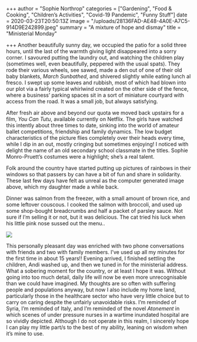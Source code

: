 +++
author = "Sophie Northrop"
categories = ["Gardening", "Food & Cooking", "Children’s Activities", "Covid-19 Pandemic", "Funny Stuff"]
date = 2020-03-23T20:50:13Z
image = "/uploads/28136FAD-AE48-4A0E-A7C5-914D9E242899.jpeg"
summary = "A mixture of hope and dismay"
title = "Ministerial Monday"

+++
Another beautifully sunny day, we occupied the patio for a solid three hours, until the last of the warmth giving light disappeared into a sorry corner. I savoured putting the laundry out, and watching the children play (sometimes well, even beautifully, peppered with the usual spats). They rode their various wheels, see sawed, made a den out of one of their old baby blankets, _March Sunbathed_, and shivered slightly while eating lunch al fresco. I swept up some leaves and rubbish, most of which had blown into our plot via a fairly typical whirlwind created on the other side of the fence, where a business’ parking spaces sit in a sort of miniature courtyard with access from the road. It was a small job, but always satisfying.

After fresh air above and beyond our quota we moved back upstairs for a film, _You Can Tutu_, available currently on Netflix. The girls have watched this intently about three times to date, sinking into the world of amateur ballet competitions, friendship and family dynamics. The low budget characteristics of the picture flies completely over their heads every time, while I dip in an out, mostly cringing but sometimes enjoying! I noticed with delight the name of an old secondary school classmate in the titles. Sophie Monro-Pruett’s costumes were a highlight; she’s a real talent.

Folk around the country have started putting up pictures of rainbows in their windows so that passers by can have a bit of fun and share in solidarity. These last few days have felt as unreal as the computer generated image above, which my daughter made a while back.

Dinner was salmon from the freezer, with a small amount of brown rice, and some leftover couscous. I cooked the salmon with broccoli, and used up some shop-bought breadcrumbs and half a packet of parsley sauce. Not sure if I’m selling it or not, but it was delicious. The cat tried his luck when his little pink nose sussed out the menu..

![](/uploads/5D97FF7B-CEE7-4154-B1BA-B80E4B271D13.jpeg)

This personally pleasant day was enriched with two phone conversations with friends and two with family members. I’ve used up all my minutes for the first time in about 15 years!! Evening arrived, I finished settling the children, Andi washed up, and then we tuned in for the ministerial address. What a sobering moment for the country, or at least I hope it was. Without going into too much detail, daily life will now be even more unrecognisable than we could have imagined. My thoughts are so often with suffering people and populations anyway, but now I also include my home land, particularly those in the healthcare sector who have very little choice but to carry on caring despite the unfairly unavoidable risks. I’m reminded of Syria, I’m reminded of Italy, and I’m reminded of the novel _Atonement_ in which scenes of under pressure nurses in a wartime inundated hospital are so vividly depicted. Although I do not operate in this realm, I sincerely hope I can play my little part/s to the best of my ability, leaning on wisdom when it’s mine to use.